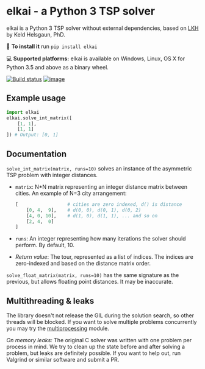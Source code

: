 elkai - a Python 3 TSP solver
====

elkai is a Python 3 TSP solver without external dependencies,
based on [LKH](http://akira.ruc.dk/~keld/research/LKH/) by
Keld Helsgaun, PhD.

💾 **To install it** run `pip install elkai`

💻 **Supported platforms:** elkai is available on Windows, Linux, OS X for Python 3.5 and above as a binary wheel.


[![Build status](https://ci.appveyor.com/api/projects/status/s6pc44ha0ouqkbs1?svg=true)](https://ci.appveyor.com/project/dimitrovskif/elkai-aydrn)
[![image](https://img.shields.io/pypi/v/elkai.svg)](https://pypi.org/project/elkai/)

Example usage 
----------

```python
import elkai
elkai.solve_int_matrix([
    [1, 1],
    [1, 1]
]) # Output: [0, 1]
```

Documentation
-------------


`solve_int_matrix(matrix, runs=10)` solves an instance of the asymmetric TSP problem with integer distances.

* `matrix`:
   N*N matrix representing an integer distance matrix between
   cities. An example of N=3 city arrangement:
   ```python
   [                  # cities are zero indexed, d() is distance
       [0, 4,  9],    # d(0, 0), d(0, 1), d(0, 2)
       [4, 0, 10],    # d(1, 0), d(1, 1), ... and so on
       [2, 4,  0] 
   ]
   ```

* `runs`:
  An integer representing how many iterations the solver should
  perform. By default, 10.

* *Return value*: The tour, represented as a list of indices. The indices are
   zero-indexed and based on the distance matrix order.




`solve_float_matrix(matrix, runs=10)` has the same signature as the previous, but allows floating point distances.
It may be inaccurate.

Multithreading & leaks
----------------------

The library doesn't not release the GIL during the solution search, so other threads will be blocked. If you want to solve multiple problems
concurrently you may try the [multiprocessing](https://docs.python.org/3.7/library/multiprocessing.html) module.

*On memory leaks:* The original C solver was written with one problem per process in mind. We try to clean up the state before and after solving a problem, but leaks are definitely possible. If you want to help out, run Valgrind or similar software and submit a PR.
